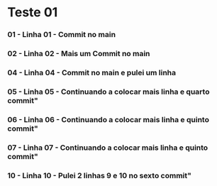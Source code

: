 # Teste 01

### 01 - Linha 01 - Commit no main
### 02 - Linha 02 - Mais um Commit no main

### 04 - Linha 04 - Commit no main e pulei um linha
### 05 - Linha 05 - Continuando a colocar mais linha e quarto commit"
### 06 - Linha 06 - Continuando a colocar mais linha e quinto commit"
### 07 - Linha 07 - Continuando a colocar mais linha e quinto commit"


### 10 - Linha 10 - Pulei 2 linhas 9 e 10 no sexto commit"